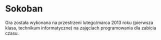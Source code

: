 # Sokoban
Gra została wykonana na przestrzeni lutego/marca 2013 roku (pierwsza klasa, technikum informatyczne) na zajęciach programowania dla zabicia czasu.
